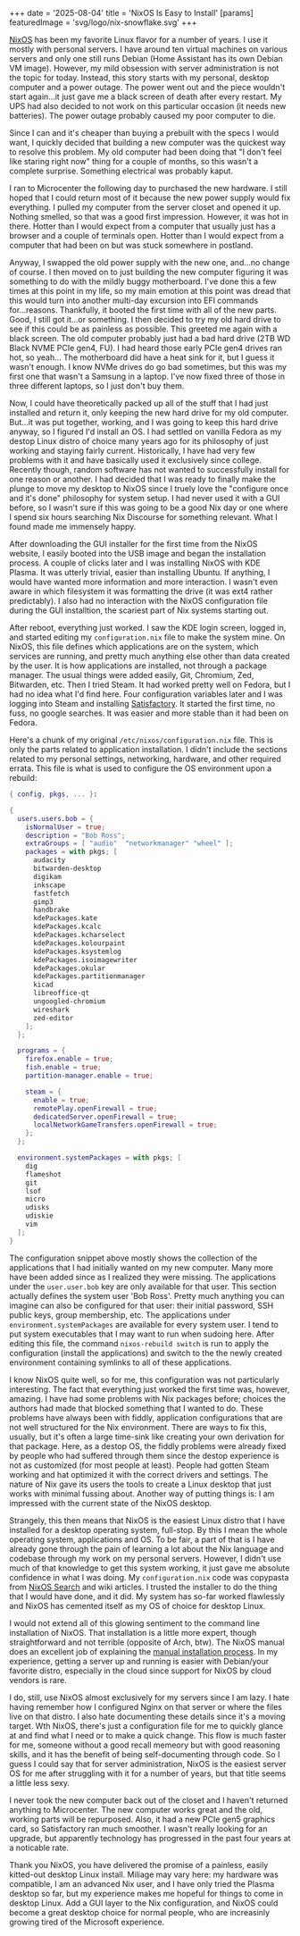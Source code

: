 +++
date = '2025-08-04'
title = 'NixOS Is Easy to Install'
[params]
  featuredImage = 'svg/logo/nix-snowflake.svg'
+++

[NixOS](https://nixos.org/) has been my favorite Linux flavor for a number of years. I use it mostly with personal servers.  I have around ten virtual machines on various servers and only one still runs Debian (Home Assistant has its own Debian VM image).  However, my mild obsession with server administration is not the topic for today.  Instead, this story starts with my personal, desktop computer and a power outage.  The power went out and the piece wouldn't start again...it just gave me a black screen of death after every restart.  My UPS had also decided to not work on this particular occasion (it needs new batteries).  The power outage probably caused my poor computer to die.

Since I can and it's cheaper than buying a prebuilt with the specs I would want, I quickly decided that building a new computer was the quickest way to resolve this problem.  My old computer had been doing that "I don't feel like staring right now" thing for a couple of months, so this wasn't a complete surprise.  Something electrical was probably kaput.

I ran to Microcenter the following day to purchased the new hardware.  I still hoped that I could return most of it because the new power supply would fix everything.  I pulled my computer from the server closet and opened it up.  Nothing smelled, so that was a good first impression.  However, it was hot in there.  Hotter than I would expect from a computer that usually just has a browser and a couple of terminals open.  Hotter than I would expect from a computer that had been on but was stuck somewhere in postland.

Anyway, I swapped the old power supply with the new one, and...no change of course.  I then moved on to just building the new computer figuring it was something to do with the mildly buggy motherboard. I've done this a few times at this point in my life, so my main emotion at this point was dread that this would turn into another multi-day excursion into EFI commands for...reasons.  Thankfully, it booted the first time with all of the new parts.  Good, I still got it...or something.  I then decided to try my old hard drive to see if this could be as painless as possible.  This greeted me again with a black screen.  The old computer probably just had a bad hard drive (2TB WD Black NVME PCIe gen4, FU).  I had heard those early PCIe gen4 drives ran hot, so yeah...  The motherboard did have a heat sink for it, but I guess it wasn't enough.  I know NVMe drives do go bad sometimes, but this was my first one that wasn't a Samsung in a laptop.  I've now fixed three of those in three different laptops, so I just don't buy them.

Now, I could have theoretically packed up all of the stuff that I had just installed and return it, only keeping the new hard drive for my old computer.  But...it was put together, working, and I was going to keep this hard drive anyway, so I figured I'd install an OS.  I had settled on vanilla Fedora as my destop Linux distro of choice many years ago for its philosophy of just working and staying fairly current.  Historically, I have had very few problems with it and have basically used it exclusively since college.  Recently though, random software has not wanted to successfully install for one reason or another.  I had decided that I was ready to finally make the plunge to move my desktop to NixOS since I truely love the "configure once and it's done" philosophy for system setup.  I had never used it with a GUI before, so I wasn't sure if this was going to be a good Nix day or one where I spend six hours searching Nix Discourse for something relevant.  What I found made me immensely happy.

After downloading the GUI installer for the first time from the NixOS website, I easily booted into the USB image and began the installation process.  A couple of clicks later and I was installing NixOS with KDE Plasma.  It was utterly trivial, easier than installing Ubuntu.  If anything, I would have wanted more information and more interaction.  I wasn't even aware in which filesystem it was formatting the drive (it was ext4 rather predictably).  I also had no interaction with the NixOS configuration file during the GUI installtion, the scariest part of Nix systems starting out.

After reboot, everything just worked.  I saw the KDE login screen, logged in, and started editing my `configuration.nix` file to make the system mine.  On NixOS, this file defines which applications are on the system, which services are running, and pretty much anything else other than data created by the user.  It is how applications are installed, not through a package manager.  The usual things were added easily, Git, Chromium, Zed, Bitwarden, etc.  Then I tried Steam.  It had worked pretty well on Fedora, but I had no idea what I'd find here.  Four configuration variables later and I was logging into Steam and installing [Satisfactory](https://www.satisfactorygame.com/).  It started the first time, no fuss, no google searches.  It was easier and more stable than it had been on Fedora.

Here's a chunk of my original `/etc/nixos/configuration.nix` file.  This is only the parts related to application installation.  I didn't include the sections related to my personal settings, networking, hardware, and other required errata.  This file is what is used to configure the OS environment upon a rebuild:

```nix
{ config, pkgs, ... }:

{
  users.users.bob = {
    isNormalUser = true;
    description = "Bob Ross";
    extraGroups = [ "audio"  "networkmanager" "wheel" ];
    packages = with pkgs; [
      audacity
      bitwarden-desktop
      digikam
      inkscape
      fastfetch
      gimp3
      handbrake
      kdePackages.kate
      kdePackages.kcalc
      kdePackages.kcharselect
      kdePackages.kolourpaint
      kdePackages.ksystemlog
      kdePackages.isoimagewriter
      kdePackages.okular
      kdePackages.partitionmanager
      kicad
      libreoffice-qt
      ungoogled-chromium
      wireshark
      zed-editor
    ];
  };

  programs = {
    firefox.enable = true;
    fish.enable = true;
    partition-manager.enable = true;

    steam = {
      enable = true;
      remotePlay.openFirewall = true;
      dedicatedServer.openFirewall = true;
      localNetworkGameTransfers.openFirewall = true;
    };
  };

  environment.systemPackages = with pkgs; [
    dig
    flameshot
    git
    lsof
    micro
    udisks
    udiskie
    vim
  ];
}
```

The configuration snippet above mostly shows the collection of the applications that I had initially wanted on my new computer.  Many more have been added since as I realized they were missing.  The applications under the `user.user.bob` key are only available for that user.  This section actually defines the system user 'Bob Ross'.  Pretty much anything you can imagine can also be configured for that user: their initial password, SSH public keys, group membership, etc.  The applications under `environment.systemPackages` are available for every system user.  I tend to put system executables that I may want to run when sudoing here.  After editing this file, the command `nixos-rebuild switch` is run to apply the configuration (install the applications) and switch to the the newly created environment containing symlinks to all of these applications.

I know NixOS quite well, so for me, this configuration was not particularly interesting.  The fact that everything just worked the first time was, however, amazing.  I have had some problems with Nix packages before; choices the authors had made that blocked something that I wanted to do.  These problems have always been with fiddly, application configurations that are not well structured for the Nix environment.  There are ways to fix this, usually, but it's often a large time-sink like creating your own derivation for that package.  Here, as a destop OS, the fiddly problems were already fixed by people who had suffered through them since the destop experience is not as customized (for most people at least).  People had gotten Steam working and hat optimized it with the correct drivers and settings.  The nature of Nix gave its users the tools to create a Linux desktop that just works with minimal fussing about.  Another way of putting things is: I am impressed with the current state of the NixOS desktop.

Strangely, this then means that NixOS is the easiest Linux distro that I have installed for a desktop operating system, full-stop.  By this I mean the whole operating system, applications and OS.  To be fair, a part of that is I have already gone through the pain of learning a lot about the Nix language and codebase through my work on my personal servers.  However, I didn't use much of that knowledge to get this system working, it just gave me absolute confidence in what I was doing.  My `configuration.nix` code was copypasta from [NixOS Search](https://search.nixos.org) and wiki articles.  I trusted the installer to do the thing that I would have done, and it did.  My system has so-far worked flawlessly and NixOS has cemented itself as my OS of choice for desktop Linux.

I would not extend all of this glowing sentiment to the command line installation of NixOS.  That installation is a little more expert, though straightforward and not terrible (opposite of Arch, btw).  The NixOS manual does an excellent job of explaining the [manual installation process](https://nixos.org/manual/nixos/stable/#sec-installation). In my experience, getting a server up and running is easier with Debian/your favorite distro, especially in the cloud since support for NixOS by cloud vendors is rare.

I do, still, use NixOS almost exclusively for my servers since I am lazy.  I hate having remember how I configured Nginx on that server or where the files live on that distro.  I also hate documenting these details since it's a moving target.  Wth NixOS, there's just a configuration file for me to quickly glance at and find what I need or to make a quick change.  This flow is much faster for me, someone without a good recall memeory but with good reasoning skills, and it has the benefit of being self-documenting through code.  So I guess I could say that for server administration, NixOS is the easiest server OS for me after struggling with it for a number of years, but that title seems a little less sexy.

I never took the new computer back out of the closet and I haven't returned anything to Microcenter.  The new computer works great and the old, working parts will be repurposed.  Also, it had a new PCIe gen5 graphics card, so Satisfactory ran much smoother.  I wasn't really looking for an upgrade, but apparently technology has progressed in the past four years at a noticable rate.

Thank you NixOS, you have delivered the promise of a painless, easily kitted-out desktop Linux install.  Miliage may vary here: my hardware was compatible, I am an advanced Nix user, and I have only tried the Plasma desktop so far, but my experience makes me hopeful for things to come in desktop Linux.  Add a GUI layer to the Nix configuration, and NixOS could become a great desktop choice for normal people, who are increasinly growing tired of the Microsoft experience.
